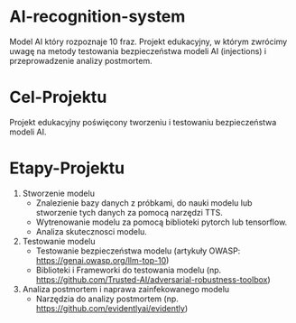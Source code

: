 # AI-recognition-system
Model AI który rozpoznaje 10 fraz. Projekt edukacyjny, w którym zwrócimy uwagę na metody testowania bezpieczeństwa modeli AI (injections) i przeprowadzenie analizy postmortem. 
# Cel-Projektu
Projekt edukacyjny poświęcony tworzeniu i testowaniu bezpieczeństwa modeli AI. 
# Etapy-Projektu
1. Stworzenie modelu
   - Znalezienie bazy danych z próbkami, do nauki modelu lub stworzenie tych danych za pomocą narzędzi TTS.
   - Wytrenowanie modelu za pomocą biblioteki pytorch lub tensorflow.
   - Analiza skutecznosci modelu.
2. Testowanie modelu
   - Testowanie bezpieczeństwa modelu (artykuły OWASP: https://genai.owasp.org/llm-top-10)
   - Biblioteki i Frameworki do testowania modelu (np. https://github.com/Trusted-AI/adversarial-robustness-toolbox)
3. Analiza postmortem i naprawa zainfekowanego modelu
   - Narzędzia do analizy postmortem (np. https://github.com/evidentlyai/evidently)

